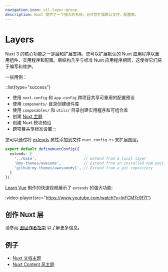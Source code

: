 ```yaml
---
navigation.icon: uil:layer-group
description: Nuxt 提供了一个强大的系统，允许您扩展默认文件、配置等。
---
```


# Layers

Nuxt 3 的核心功能之一是层和扩展支持。您可以扩展默认的 Nuxt 应用程序以重用组件、实用程序和配置。层结构几乎与标准 Nuxt 应用程序相同，这使得它们易于编写和维护。

一些用例：

::list{type="success"}
- 使用 `nuxt.config` 和 `app.config` 跨项目共享可重用的配置预设
- 使用 `components/` 目录创建组件库
- 使用 `composables/` 和 `utils/` 目录创建实用程序和可组合库
- 创建 [Nuxt 主题](https://github.com/nuxt-themes)
- 创建 Nuxt 模块预设
- 跨项目共享标准设置
::

您可以通过将 [extends](../api/configuration/nuxt-config#extends) 属性添加到文件 `nuxt.config.ts` 来扩展图层。

```ts [nuxt.config.ts]
export default defineNuxtConfig({
  extends: [
    '../base',                     // Extend from a local layer
    '@my-themes/awesome',          // Extend from an installed npm package
    'github:my-themes/awesome#v1', // Extend from a git repository
  ]
})
```



[Learn Vue](https://go.learnvue.co) 制作的快速视频展示了 `extends` 的强大功能:

:video-player{src="https://www.youtube.com/watch?v=lnFCM7c9f7I"}

## 创作 Nuxt 层

请参阅 [图层作者指南](../guide/going-further/layers) 以了解更多信息。

## 例子

- [Nuxt 文档主题](https://github.com/nuxt-themes/docus#readme)
- [Nuxt Content 风主题](https://github.com/Atinux/content-wind#readme)

